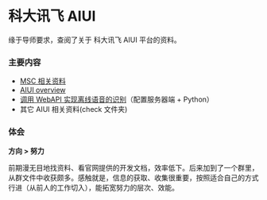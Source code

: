 # 科大讯飞 AIUI

缘于导师要求，查阅了关于 科大讯飞 AIUI 平台的资料。

### 主要内容

- [MSC 相关资料](MSC)
- [AIUI overview](AIUI.md)
- [调用 WebAPI 实现离线语音的识别](WebAPI-demo)（配置服务器端 + Python）
- 其它 AIUI 相关资料(check 文件夹)

### 体会

**方向 > 努力**

前期漫无目地找资料、看官网提供的开发文档，效率低下。后来加到了一个群里，从群文件中收获颇多。感触就是，信息的获取、收集很重要，按照适合自己的方式行进（从前人的工作切入），能拓宽努力的层次、效能。
